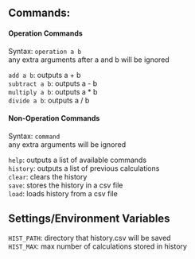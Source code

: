 ## Commands:
#### Operation Commands
Syntax: `operation a b`<br>
any extra arguments after a and b will be ignored

`add a b`: outputs a + b<br>
`subtract a b`: outputs a - b<br>
`multiply a b`: outputs a * b<br>
`divide a b`: outputs a / b<br>

#### Non-Operation Commands
Syntax: `command`<br>
any extra arguments will be ignored

`help`: outputs a list of available commands<br>
`history`: outputs a list of previous calculations<br>
`clear`: clears the history<br>
`save`: stores the history in a csv file<br>
`load`: loads history from a csv file<br>

## Settings/Environment Variables
`HIST_PATH`: directory that history.csv will be saved<br>
`HIST_MAX`: max number of calculations stored in history<br>
